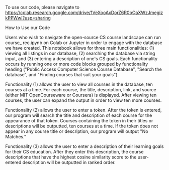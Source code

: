 To use our code, please navigate to https://colab.research.google.com/drive/1VeXooAxDorZ6R0bOaXWzJmegizkPPWwI?usp=sharing

How to Use our Code

Users who wish to navigate the open-source CS course landscape can run course_ rec.ipynb on Colab or Jupyter in order to engage with the database we have created. This notebook allows for three main functionalities: (1) viewing all listings in our database, (2) searching the database via string input, and (3) entering a description of one's CS goals. Each functionality occurs by running one or more code blocks grouped by functionality heading ("Public Access Computer Science Course Database", "Search the database", and "Finding courses that suit your goals").

Functionality (1) allows the user to view all courses in the database, ten courses at a time. For each course, the title, description, link, and source (either MIT OpenCourseware or Coursera) is displayed. After viewing ten courses, the user can expand the output in order to view ten more courses.

Functionality (2) allows the user to enter a token. After the token is entered, our program will search the title and description of each course for the appearance of that token. Courses containing the token in their titles or descriptions will be outputted, ten courses at a time. If the token does not appear in any course title or description, our program will output "No Matches."

Functionality (3) allows the user to enter a description of their learning goals for their CS education. After they enter this description, the course descriptions that have the highest cosine similarity score to the user-entered description will be outputted in ranked order.
